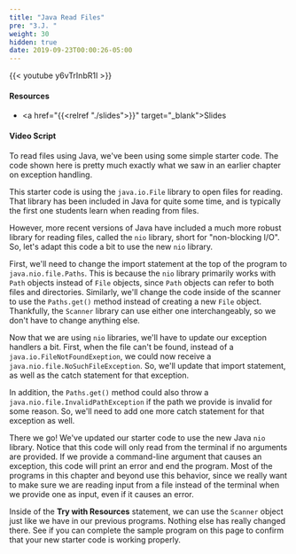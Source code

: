 ```yaml
---
title: "Java Read Files"
pre: "3.J. "
weight: 30
hidden: true
date: 2019-09-23T00:00:26-05:00
---
```


{{< youtube y6vTrInbR1I >}}

#### Resources

* <a href="{{<relref "./slides">}}" target="_blank">Slides</a>

#### Video Script

To read files using Java, we've been using some simple starter code. The code shown here is pretty much exactly what we saw in an earlier chapter on exception handling.

This starter code is using the `java.io.File` library to open files for reading. That library has been included in Java for quite some time, and is typically the first one students learn when reading from files.

However, more recent versions of Java have included a much more robust library for reading files, called the `nio` library, short for "non-blocking I/O". So, let's adapt this code a bit to use the new `nio` library.

First, we'll need to change the import statement at the top of the program to `java.nio.file.Paths`. This is because the `nio` library primarily works with `Path` objects instead of `File` objects, since `Path` objects can refer to both files and directories. Similarly, we'll change the code inside of the scanner to use the `Paths.get()` method instead of creating a new `File` object. Thankfully, the `Scanner` library can use either one interchangeably, so we don't have to change anything else.

Now that we are using `nio` libraries, we'll have to update our exception handlers a bit. First, when the file can't be found, instead of a `java.io.FileNotFoundExeption`, we could now receive a `java.nio.file.NoSuchFileException`. So, we'll update that import statement, as well as the catch statement for that exception.

In addition, the `Paths.get()` method could also throw a `java.nio.file.InvalidPathException` if the path we provide is invalid for some reason. So, we'll need to add one more catch statement for that exception as well.

There we go! We've updated our starter code to use the new Java `nio` library. Notice that this code will only read from the terminal if no arguments are provided. If we provide a command-line argument that causes an exception, this code will print an error and end the program. Most of the programs in this chapter and beyond use this behavior, since we really want to make sure we are reading input from a file instead of the terminal when we provide one as input, even if it causes an error.

Inside of the **Try with Resources** statement, we can use the `Scanner` object just like we have in our previous programs. Nothing else has really changed there. See if you can complete the sample program on this page to confirm that your new starter code is working properly.
